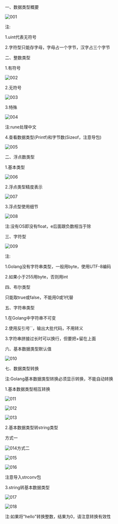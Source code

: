 一、数据类型概要

![001](001.png)

注:

1.uint代表无符号

2.字符型只能存字母，字母占一个字节，汉字占三个字节

二、整数类型

1.有符号

![002](002.png)

2.无符号

![003](003.png)

3.特殊

![004](004.png)

注:rune处理中文

4.查看数据类型(Printf)和字节数(Sizeof，注意导包)

![005](005.png)

二、浮点数类型

1.基本类型

![006](006.png)

2.浮点类型精度表示

![007](007.png)

3.浮点型使用细节

![008](008.png)

注:没有OS即没有float，e后面跟负数相当于除

三、字符型

![009](009.png)

注:

1.Golang没有字符串类型，一般用byte，使用UTF-8编码

2.如果小于255用byte，否则用int

四、布尔类型

只能取true或false，不能用0或1代替

五、字符串类型

1.在Golang中字符串不可变

2.使用反引号``，输出大批代码，不用转义

3.字符串拼接过长时可以换行，但要把+留在上面

六、基本数据类型默认值

![010](010.png)

七、数据类型转换

注:Golang基本数据类型转换必须显示转换，不能自动转换

1.基本数据类型相互转换

![011](011.png)

![012](012.png)

![013](013.png)

2.基本数据类型转string类型

方式一

![014](014.png)方式二

![015](015.png)

![016](016.png)

注意导入strconv包

3.string转基本数据类型

![017](017.png)

![018](018.png)

注:如果将"hello"转换整数，结果为0，请注意转换有效性
